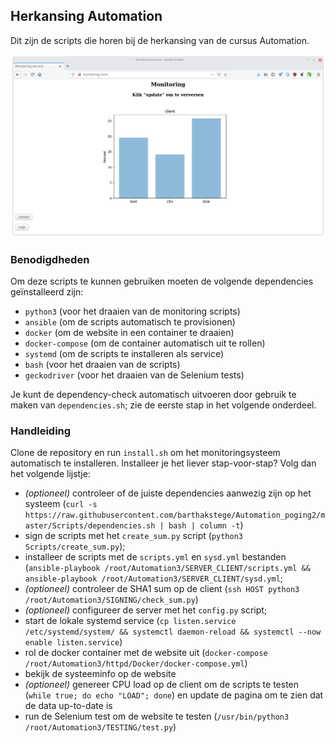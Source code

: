 ## Herkansing Automation
Dit zijn de scripts die horen bij de herkansing van de cursus Automation.

![Screenshot](automation2.png)

### Benodigdheden
Om deze scripts te kunnen gebruiken moeten de volgende dependencies geïnstalleerd zijn:

* ```python3``` (voor het draaien van de monitoring scripts)
* ```ansible``` (om de scripts automatisch te provisionen)
* ```docker``` (om de website in een container te draaien)
* ```docker-compose``` (om de container automatisch uit te rollen)
* ```systemd``` (om de scripts te installeren als service)
* ```bash``` (voor het draaien van de scripts)
* ```geckodriver``` (voor het draaien van de Selenium tests)

Je kunt de dependency-check automatisch uitvoeren door gebruik te maken van ```dependencies.sh```; zie de eerste stap in het volgende onderdeel.

### Handleiding
Clone de repository en run ```install.sh``` om het monitoringsysteem automatisch te installeren. Installeer je het liever stap-voor-stap? Volg dan het volgende lijstje:

* _(optioneel)_ controleer of de juiste dependencies aanwezig zijn op het systeem (```curl -s https://raw.githubusercontent.com/barthakstege/Automation_poging2/master/Scripts/dependencies.sh | bash | column -t```)
* sign de scripts met het ```create_sum.py``` script (```python3 Scripts/create_sum.py```);
* installeer de scripts met de ```scripts.yml``` en ```sysd.yml``` bestanden (```ansible-playbook /root/Automation3/SERVER_CLIENT/scripts.yml && ansible-playbook /root/Automation3/SERVER_CLIENT/sysd.yml```;
* _(optioneel)_ controleer de SHA1 sum op de client (```ssh HOST python3 /root/Automation3/SIGNING/check_sum.py```)
* _(optioneel)_ configureer de server met het ```config.py``` script;
* start de lokale systemd service (```cp listen.service /etc/systemd/system/ && systemctl daemon-reload && systemctl --now enable listen.service```)
* rol de docker container met de website uit (```docker-compose /root/Automation3/httpd/Docker/docker-compose.yml```)
* bekijk de systeeminfo op de website
* _(optioneel)_ genereer CPU load op de client om de scripts te testen (```while true; do echo "LOAD"; done```) en update de pagina om te zien dat de data up-to-date is
* run de Selenium test om de website te testen (```/usr/bin/python3 /root/Automation3/TESTING/test.py```)

